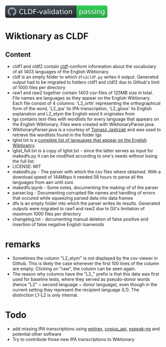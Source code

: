 [![CLDF validation](https://raw.githubusercontent.com/martino-vic/en_borrowings/master/cldf/badge.svg)](https://github.com/martino-vic/en_borrowings/blob/master/cldf/dfs2cldf.py#L53)

# Wiktionary as CLDF

## Content

- cldf1 and cldf2 contain [cldf](https://cldf.clld.org/)-conform information about the vocabulary of all 1403 languages of the English Wiktionary.
- cldf is an empty folder to which ```dfs2cldf.py``` writes it output. Generated output had to be migrated to folders cldf1 and cldf2 due to Github's limit of 1000 files per directory
- raw1 and raw2 together contain 1403 csv-files of 125MB size in total. File names are languages as they appear on the English Wiktionary. Each file consist of 4 columns: 'L2_orth' representing the orthographical form of the word, 'L2_ipa' its IPA-transcription, 'L2_gloss' its English explanation and L2_etym the English word it originates from
- lgs contains text-files with wordlists for every language that appears on the English Wiktionary. Files were created with WiktionaryParser.java.
- WiktionaryParser.java is a courtesy of [Tomasz Jastrząb](https://scholar.google.com/citations?user=p2EcxaMAAAAJ&hl=pl) and was used to retrieve the wordlists found in the folder lgs 
- lglist.txt is a [complete list of languages that appear on the English Wiktioanry](https://en.wiktionary.org/wiki/Wiktionary:List_of_languages).
- lglist_full.txt is a copy of lglist.txt - since the latter serves as input for makedfs.py it can be modified according to one's needs without losing the full list.
- LICENSE: MIT
- makedfs.py - The parser with which the csv files where obtained. With a download speed of 144Mbps it needed 58 hours to parse all the languages from aari until zuni.
- makedfs.ipynb - Some notes, documenting the making-of of the parser
- parser.log - Documenting corrupted file names and handling of errors that occured while squeezing parsed data into data frames
- dfs is an empty folder into which the parser writes its results. Generated outputs were migrated to raw1 and raw2 due to Git's limitation of maximum 1000 files per directory
- changelog.txt - documenting manual deletion of false positive and insertion of false negative English loanwords

# remarks
- Sometimes the column "L2_etym" is not displayed by the csv-viewer in Github. This is likely the case whenever the first 100 lines of the column are empty. Clicking on "raw", the column can be seen again.
- The reason why columns have the "L2_" prefix is that this data was first used for baseline tests, where they served as pseudo-donor words (hence "L2" ~ second language ~ donor language), even though
in the current setting they represent the recipient language (L1). The distinction L1-L2 is only internal.

# Todo
- add missing IPA transcriptions using [epitran](https://pypi.org/project/epitran/), [copius_api](https://github.com/martino-vic/copius_api), [espeak-ng](https://github.com/espeak-ng/espeak-ng) and potential other software
- Try to contribute those new IPA transcriptions to Wiktionary